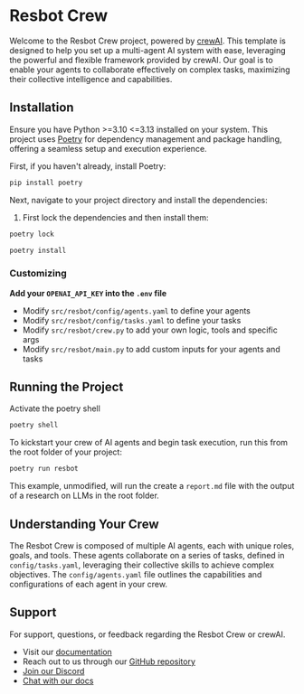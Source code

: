 # Resbot Crew

Welcome to the Resbot Crew project, powered by [crewAI](https://crewai.com). This template is designed to help you set up a multi-agent AI system with ease, leveraging the powerful and flexible framework provided by crewAI. Our goal is to enable your agents to collaborate effectively on complex tasks, maximizing their collective intelligence and capabilities.

## Installation

Ensure you have Python >=3.10 <=3.13 installed on your system. This project uses [Poetry](https://python-poetry.org/) for dependency management and package handling, offering a seamless setup and execution experience.

First, if you haven't already, install Poetry:

```bash
pip install poetry
```

Next, navigate to your project directory and install the dependencies:

1. First lock the dependencies and then install them:
```bash
poetry lock
```
```bash
poetry install
```
### Customizing

**Add your `OPENAI_API_KEY` into the `.env` file**

- Modify `src/resbot/config/agents.yaml` to define your agents
- Modify `src/resbot/config/tasks.yaml` to define your tasks
- Modify `src/resbot/crew.py` to add your own logic, tools and specific args
- Modify `src/resbot/main.py` to add custom inputs for your agents and tasks

## Running the Project

Activate the poetry shell
```bash
poetry shell
```


To kickstart your crew of AI agents and begin task execution, run this from the root folder of your project:

```bash
poetry run resbot
```

This example, unmodified, will run the create a `report.md` file with the output of a research on LLMs in the root folder.

## Understanding Your Crew

The Resbot Crew is composed of multiple AI agents, each with unique roles, goals, and tools. These agents collaborate on a series of tasks, defined in `config/tasks.yaml`, leveraging their collective skills to achieve complex objectives. The `config/agents.yaml` file outlines the capabilities and configurations of each agent in your crew.

## Support

For support, questions, or feedback regarding the Resbot Crew or crewAI.
- Visit our [documentation](https://docs.crewai.com)
- Reach out to us through our [GitHub repository](https://github.com/joaomdmoura/crewai)
- [Join our Discord](https://discord.com/invite/X4JWnZnxPb)
- [Chat with our docs](https://chatg.pt/DWjSBZn)


